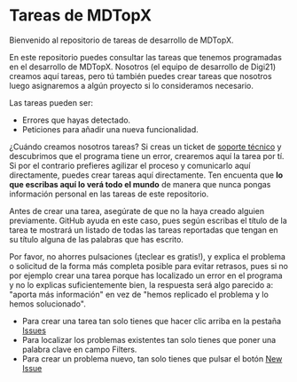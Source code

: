 # Tareas de MDTopX

Bienvenido al repositorio de tareas de desarrollo de MDTopX.

En este repositorio puedes consultar las tareas que tenemos programadas en el desarrollo de MDTopX. 
Nosotros (el equipo de desarrollo de Digi21) creamos aquí tareas, pero tú también puedes crear tareas que nosotros luego asignaremos a algún proyecto si lo consideramos necesario.

Las tareas pueden ser:
* Errores que hayas detectado.
* Peticiones para añadir una nueva funcionalidad.

¿Cuándo creamos nosotros tareas?
Si creas un ticket de [soporte técnico](https://soporte.digi21.net) y descubrimos que el programa tiene un error, crearemos aquí la tarea por tí. 
Si por el contrario prefieres agilizar el proceso y comunicarlo aquí directamente, puedes crear tareas aquí directamente. Ten encuenta que **lo que escribas aquí lo verá todo el mundo** de manera que nunca pongas información personal en las tareas de este repositorio.

Antes de crear una tarea, asegúrate de que no la haya creado alguien previamente. GitHub ayuda en este caso, pues según escribas el título de la tarea te mostrará un listado de todas las tareas reportadas que tengan en su título alguna de las palabras que has escrito.

Por favor, no ahorres pulsaciones (¡teclear es gratis!), y explica el problema o solicitud de la forma más completa posible para evitar retrasos, pues si no por ejemplo crear una tarea porque has localizado un error en el programa y no lo explicas suficientemente bien, la respuesta será algo parecido a: "aporta más información" en vez de "hemos replicado el problema y lo hemos solucionado".

* Para crear una tarea tan solo tienes que hacer clic arriba en la pestaña [Issues](https://github.com/digi21/TareasMDTopX/issues)
* Para localizar los problemas existentes tan solo tienes que poner una palabra clave en campo Filters.
* Para crear un problema nuevo, tan solo tienes que pulsar el botón [New Issue](https://github.com/digi21/TareasMDTopX/issues/new)
